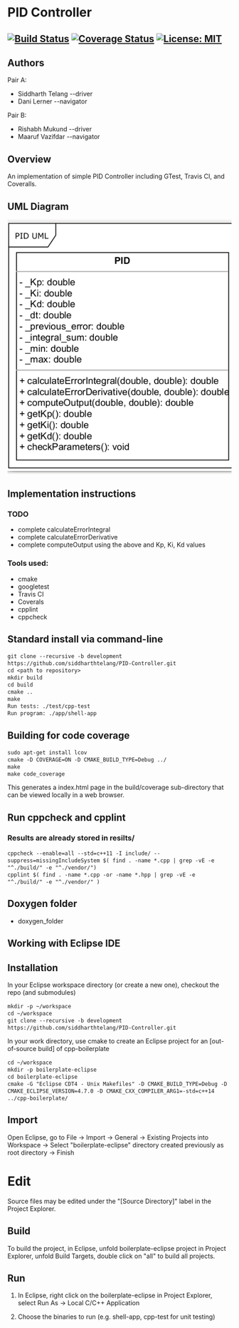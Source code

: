 # PID Controller
[![Build Status](https://app.travis-ci.com/siddharthtelang/PID-Controller.svg?branch=development)](https://app.travis-ci.com/siddharthtelang/PID-Controller)
[![Coverage Status](https://coveralls.io/repos/github/siddharthtelang/PID-Controller/badge.png?branch=development)](https://coveralls.io/github/siddharthtelang/PID-Controller?branch=development)
[![License: MIT](https://img.shields.io/badge/License-MIT-blue.svg)](https://opensource.org/licenses/MIT)
---

## Authors

Pair A:
- Siddharth Telang --driver
- Dani Lerner --navigator

Pair B:
- Rishabh Mukund --driver
- Maaruf Vazifdar --navigator

## Overview

An implementation of simple PID Controller including GTest, Travis CI, and
Coveralls.

## UML Diagram
<p align="center">
<img src="UML/pid.png"/>
</p>

## Implementation instructions
### TODO
- complete calculateErrorIntegral
- complete calculateErrorDerivative
- complete computeOutput using the above and Kp, Ki, Kd values

### Tools used:

- cmake
- googletest
- Travis CI
- Coverals
- cpplint
- cppcheck

## Standard install via command-line
```
git clone --recursive -b development https://github.com/siddharthtelang/PID-Controller.git
cd <path to repository>
mkdir build
cd build
cmake ..
make
Run tests: ./test/cpp-test
Run program: ./app/shell-app
```

## Building for code coverage
```
sudo apt-get install lcov
cmake -D COVERAGE=ON -D CMAKE_BUILD_TYPE=Debug ../
make
make code_coverage
```
This generates a index.html page in the build/coverage sub-directory that can be viewed locally in a web browser.

## Run cppcheck and cpplint
### Results are already stored in resilts/
```
cppcheck --enable=all --std=c++11 -I include/ --suppress=missingIncludeSystem $( find . -name *.cpp | grep -vE -e "^./build/" -e "^./vendor/")
cpplint $( find . -name *.cpp -or -name *.hpp | grep -vE -e "^./build/" -e "^./vendor/" )

```
## Doxygen folder
- doxygen_folder

## Working with Eclipse IDE ##

## Installation

In your Eclipse workspace directory (or create a new one), checkout the repo (and submodules)
```
mkdir -p ~/workspace
cd ~/workspace
git clone --recursive -b development https://github.com/siddharthtelang/PID-Controller.git
```

In your work directory, use cmake to create an Eclipse project for an [out-of-source build] of cpp-boilerplate

```
cd ~/workspace
mkdir -p boilerplate-eclipse
cd boilerplate-eclipse
cmake -G "Eclipse CDT4 - Unix Makefiles" -D CMAKE_BUILD_TYPE=Debug -D CMAKE_ECLIPSE_VERSION=4.7.0 -D CMAKE_CXX_COMPILER_ARG1=-std=c++14 ../cpp-boilerplate/
```

## Import

Open Eclipse, go to File -> Import -> General -> Existing Projects into Workspace -> 
Select "boilerplate-eclipse" directory created previously as root directory -> Finish

# Edit

Source files may be edited under the "[Source Directory]" label in the Project Explorer.


## Build

To build the project, in Eclipse, unfold boilerplate-eclipse project in Project Explorer,
unfold Build Targets, double click on "all" to build all projects.

## Run

1. In Eclipse, right click on the boilerplate-eclipse in Project Explorer,
select Run As -> Local C/C++ Application

2. Choose the binaries to run (e.g. shell-app, cpp-test for unit testing)
